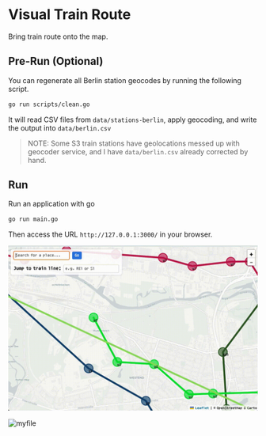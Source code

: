 # Visual Train Route

Bring train route onto the map.

## Pre-Run (Optional)

You can regenerate all Berlin station geocodes by running the following script.

```sh
go run scripts/clean.go
```

It will read CSV files from `data/stations-berlin`, apply geocoding, and write the output into `data/berlin.csv`

> NOTE: Some S3 train stations have geolocations messed up with geocoder service, and I have `data/berlin.csv` already corrected by hand.

## Run

Run an application with go

```sh
go run main.go
```

Then access the URL `http://127.0.0.1:3000/` in your browser.

![myfile](media/f1.gif)

![myfile](media/f3.gif)

